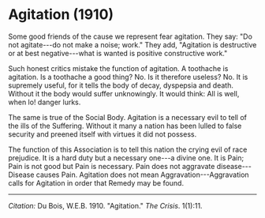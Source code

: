 <!--
title:   Agitation
author:  Du Bois, W.E.B.
journal: The Crisis
year:    1910
volume:  1
issue:   1
pages:   11
-->
# Agitation (1910)

Some good friends of the cause we represent fear agitation. They say: "Do not agitate---do not make a noise; work." They add, "Agitation is destructive or at best negative---what is wanted is positive constructive work."

Such honest critics mistake the function of agitation. A toothache is agitation. Is a toothache a good thing? No. Is it therefore useless? No. It is supremely useful, for it tells the body of decay, dyspepsia and death. Without it the body would suffer unknowingly. It would think: All is well, when lo! danger lurks.

The same is true of the Social Body. Agitation is a necessary evil to tell of the ills of the Suffering. Without it many a nation has been lulled to false security and preened itself with virtues it did not possess.

The function of this Association is to tell this nation the crying evil of race prejudice. It is a hard duty but a necessary one---a divine one. It is Pain; Pain is not good but Pain is necessary. Pain does not aggravate disease---Disease causes Pain. Agitation does not mean Aggravation---Aggravation calls for Agitation in order that Remedy may be found.

______________
*Citation:* Du Bois, W.E.B. 1910. "Agitation." *The Crisis*. 1(1):11.